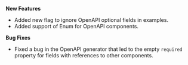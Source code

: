 **New Features**

* Added new flag to ignore OpenAPI optional fields in examples.
* Added support of Enum for OpenAPI components.

**Bug Fixes**

* Fixed a bug in the OpenAPI generator that led to the empty `required` property for fields with references to other components.

